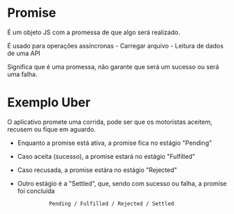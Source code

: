 # Promise

É um objeto JS com a promessa de que algo será realizado.

É usado para operações assíncronas
    - Carregar arquivo
    - Leitura de dados de uma API

Significa que é uma promessa, não garante que será um sucesso ou será uma falha.

# Exemplo Uber
O aplicativo promete uma corrida, pode ser que os motoristas aceitem, recusem ou fique em aguardo.

- Enquanto a promise está ativa, a promise fica no estágio "Pending"
- Caso aceita (sucesso), a promise estará no estágio "Fulfilled"
- Caso recusada, a promise estára no estágio "Rejected"
- Outro estágio é a "Settled", que, sendo com sucesso ou falha, a promise foi concluída


                Pending / Fulfilled / Rejected / Settled